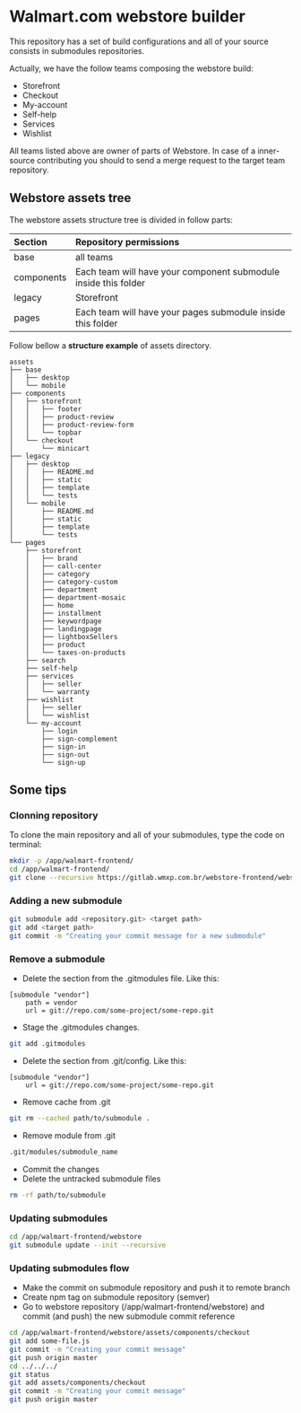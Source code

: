 # Walmart.com webstore builder

This repository has a set of build configurations and all of your source consists in submodules repositories.

Actually, we have the follow teams composing the webstore build:
* Storefront
* Checkout
* My-account
* Self-help
* Services
* Wishlist

All teams listed above are owner of parts of Webstore. In case of a inner-source contributing you should to send a merge request to the target team repository.

## Webstore assets tree

The webstore assets structure tree is divided in follow parts:

| Section    | Repository permissions                                          |
|:-----------|:----------------------------------------------------------------|
| base       | all teams                                                       |
| components | Each team will have your component submodule inside this folder |
| legacy     | Storefront                                                      |
| pages      | Each team will have your pages submodule inside this folder     |


Follow bellow a **structure example** of assets directory.

```
assets
├── base
│   ├── desktop
│   └── mobile
├── components
│   ├── storefront
│   │   ├── footer
│   │   ├── product-review
│   │   ├── product-review-form
│   │   └── topbar
│   └── checkout
│       └── minicart
├── legacy
│   ├── desktop
│   │   ├── README.md
│   │   ├── static
│   │   ├── template
│   │   └── tests
│   └── mobile
│       ├── README.md
│       ├── static
│       ├── template
│       └── tests
└── pages
    ├── storefront
    │   ├── brand
    │   ├── call-center
    │   ├── category
    │   ├── category-custom
    │   ├── department
    │   ├── department-mosaic
    │   ├── home
    │   ├── installment
    │   ├── keywordpage
    │   ├── landingpage
    │   ├── lightboxSellers
    │   ├── product
    │   └── taxes-on-products
    ├── search
    ├── self-help
    ├── services
    │   ├── seller
    │   └── warranty
    ├── wishlist
    │   ├── seller
    │   └── wishlist
    └── my-account
        ├── login
        ├── sign-complement
        ├── sign-in
        ├── sign-out
        └── sign-up
```

## Some tips

### Clonning repository

To clone the main repository and all of your submodules, type the code on terminal:

```sh
mkdir -p /app/walmart-frontend/
cd /app/walmart-frontend/
git clone --recursive https://gitlab.wmxp.com.br/webstore-frontend/webstore.git
```

### Adding a new submodule
```sh
git submodule add <repository.git> <target path>
git add <target path>
git commit -m "Creating your commit message for a new submodule"
```

### Remove a submodule
* Delete the section from the .gitmodules file. Like this:
```
[submodule "vendor"]
	path = vendor
	url = git://repo.com/some-project/some-repo.git
```
* Stage the .gitmodules changes.
```sh
git add .gitmodules
```

* Delete the section from .git/config. Like this:
```
[submodule "vendor"]
	url = git://repo.com/some-project/some-repo.git
```
* Remove cache from .git
```sh
git rm --cached path/to/submodule .
```
* Remove module from .git
```sh
.git/modules/submodule_name
```
* Commit the changes
* Delete the untracked submodule files
```sh
rm -rf path/to/submodule
```

### Updating submodules
```sh
cd /app/walmart-frontend/webstore
git submodule update --init --recursive
```

### Updating submodules flow
* Make the commit on submodule repository and push it to remote branch
* Create npm tag on submodule repository (semver)
* Go to webstore repository (/app/walmart-frontend/webstore) and commit (and push) the new submodule commit reference

```sh
cd /app/walmart-frontend/webstore/assets/components/checkout
git add some-file.js
git commit -m "Creating your commit message"
git push origin master
cd ../../../
git status
git add assets/components/checkout
git commit -m "Creating your commit message"
git push origin master
```
